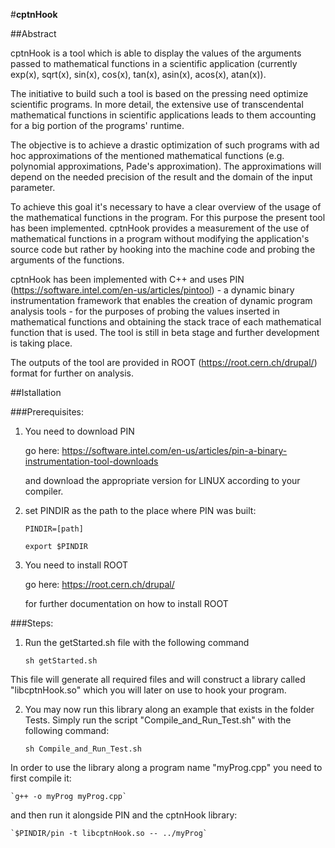 #**cptnHook**


##Abstract

cptnHook is a tool which is able to display the values of the arguments passed 
to mathematical functions in a scientific application (currently exp(x), 
sqrt(x), sin(x), cos(x), tan(x), asin(x), acos(x), atan(x)).

The initiative to build such a tool is based on the pressing need optimize 
scientific programs.
In more detail, the extensive use of transcendental mathematical functions in 
scientific applications leads to them accounting for a big portion of the 
programs' runtime. 

The objective is to achieve a drastic optimization of such programs with ad hoc 
approximations of the mentioned mathematical functions (e.g. polynomial 
approximations, Pade's approximation). The approximations will depend on the 
needed precision of the result and the domain of the input parameter.

To achieve this goal it's necessary to have a clear overview of the usage of 
the mathematical functions in the program. For this purpose the present tool 
has been implemented. cptnHook provides a measurement of the use of 
mathematical functions in a program without modifying the application's source 
code but rather by hooking into the machine code and probing the arguments of 
the functions.

cptnHook has been implemented with C++ and uses PIN 
(https://software.intel.com/en-us/articles/pintool) - a dynamic binary 
instrumentation framework that enables the creation of dynamic program analysis 
tools - for the purposes of probing the values inserted in mathematical functions 
and obtaining the stack trace of each mathematical function that is used. 
The tool is still in beta stage and further development is taking place.

The outputs of the tool are provided in ROOT (https://root.cern.ch/drupal/) format for further on analysis.


##Istallation

###Prerequisites:

1.	You need to download PIN

    go here: https://software.intel.com/en-us/articles/pin-a-binary-instrumentation-tool-downloads
    
    and download the appropriate version for LINUX according to your compiler.

2.	set PINDIR as the path to the place where PIN was built:

    `PINDIR=[path]`

    `export $PINDIR`

3.	You need to install ROOT

    go here: https://root.cern.ch/drupal/
    
    for further documentation on how to install ROOT

###Steps:

1. Run the getStarted.sh file with the following command

    `sh getStarted.sh`
  
  This file will generate all required files and will construct a library called "libcptnHook.so" which you will later on   use to hook your program.

2. You may now run this library along an example that exists in the folder Tests. Simply run the script
  "Compile_and_Run_Test.sh" with the following command:

    `sh Compile_and_Run_Test.sh`

  In order to use the library along a program name "myProg.cpp" you need to first compile it:
  
    `g++ -o myProg myProg.cpp`
    
  and then run it alongside PIN and the cptnHook library:
  
    `$PINDIR/pin -t libcptnHook.so -- ../myProg`
